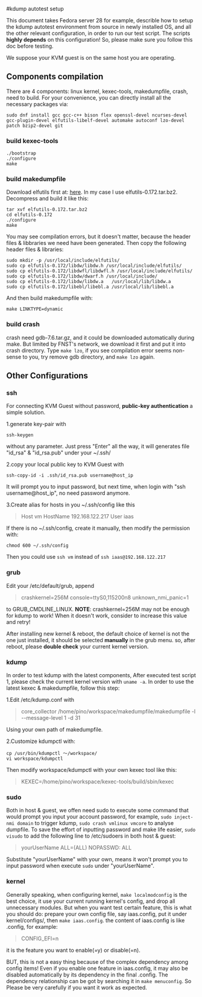 #kdump autotest setup

This document takes Fedora server 28 for example, describle how to setup the kdump autotest environment from source in newly installed OS, and all the other relevant configuration, in order to run our test script. The scripts **highly depends** on this configuration! So, please make sure you follow this doc before testing.

We suppose your KVM guest is on the same host you are operating.

## Components compilation

There are 4 components: linux kernel, kexec-tools, makedumpfile, crash, need to build. For your convenience, you can directly install all the necessary packages via:

	sudo dnf install gcc gcc-c++ bison flex openssl-devel ncurses-devel gcc-plugin-devel elfutils-libelf-devel automake autoconf lzo-devel patch bzip2-devel git

### build kexec-tools

	./bootstrap
	./configure
	make

### build makedumpfile
Download elfutils first at: [here](https://sourceware.org/elfutils/ftp). In my case I use elfutils-0.172.tar.bz2. Decompress and build it like this:

	tar xvf elfutils-0.172.tar.bz2
	cd elfutils-0.172
	./configure
	make

You may see compilation errors, but it doesn't matter, because the header files & libbraries we need have been generated. Then copy the following header files & libraries:

	sudo mkdir -p /usr/local/include/elfutils/
	sudo cp elfutils-0.172/libdw/libdw.h /usr/local/include/elfutils/
	sudo cp elfutils-0.172/libdwfl/libdwfl.h /usr/local/include/elfutils/
	sudo cp elfutils-0.172/libdw/dwarf.h /usr/local/include/
	sudo cp elfutils-0.172/libdw/libdw.a   /usr/local/lib/libdw.a
	sudo cp elfutils-0.172/libebl/libebl.a /usr/local/lib/libebl.a

And then build makedumpfile with:

	make LINKTYPE=dynamic

### build crash

crash need gdb-7.6.tar.gz, and it could be downloaded automatically during make. But limited by FNST's network, we download it first and put it into crash directory. Type `make lzo`, if you see compilation error seems non-sense to you, try remove gdb directory, and `make lzo` again.

## Other Configurations

### ssh

For connecting KVM Guest without password, **public-key authentication** a simple solution.

1.generate key-pair with

	ssh-keygen

without any parameter. Just press "Enter" all the way, it will generates file "id_rsa" & "id_rsa.pub" under your ~/.ssh/

2.copy your local public key to KVM Guest with

	ssh-copy-id -i .ssh/id_rsa.pub username@host_ip

It will prompt you to input password, but next time, when login with "ssh username@host_ip", no need  password anymore.

3.Create alias for hosts in you ~/.ssh/config like this

>Host vm
>HostName 192.168.122.217
>User iaas

If there is no ~/.ssh/config, create it manually, then modify the permission with:

	chmod 600 ~/.ssh/config

Then you could use `ssh vm` instead of `ssh iaas@192.168.122.217`

### grub

Edit your /etc/default/grub, append

>crashkernel=256M console=ttyS0,115200n8 unknown_nmi_panic=1

to GRUB_CMDLINE_LINUX. **NOTE**: crashkernel=256M may not be enough for kdump to work! When it doesn't work, consider to increase this value and retry!

After installing new kernel & reboot, the default choice of kernel is not the one just installed,  it should be selected **manually** in the grub menu. so, after reboot, please **double check** your current kernel version.

### kdump

In order to test kdump with the latest components, After executed test script 1, please check the current kernel version with `uname -a`. In order to use the latest kexec & makedumpfile, follow this step:

1.Edit /etc/kdump.conf with

>core_collector /home/pino/workspace/makedumpfile/makedumpfile -l --message-level 1 -d 31

Using your own path of makedumpfile.

2.Customize kdumpctl with:

	cp /usr/bin/kdumpctl ～/workspace/
	vi workspace/kdumpctl

Then modify workspace/kdumpctl with your own kexec tool like this:

>KEXEC=/home/pino/workspace/kexec-tools/build/sbin/kexec

### sudo

Both in host & guest, we offen need sudo to execute some command that would prompt you input your account password, for example, `sudo inject-nmi domain` to trigger kdump, `sudo crash vmlinux vmcore` to analyse dumpfile. To save the effort of inputting password and make life easier, `sudo visudo` to add the following line to /etc/sudoers in both host & guest:

>yourUserName    ALL=(ALL)       NOPASSWD: ALL

Substitute "yourUserName" with your own, means it won't prompt you to input password when execute `sudo` under "yourUserName".

### kernel

Generally speaking, when configuring kernel, `make localmodconfig` is the best choice, it use your current running kernel's config, and drop all unnecessary modules. But when you want test certain feature, this is what you should do: prepare your own config file, say iaas.config, put it under kernel/configs/, then `make iaas.config`. the content of iaas.config is like .config, for example:

>CONFIG_EFI=n

it is the feature you want to enable(=y) or disable(=n).

BUT, this is not a easy thing because of the complex dependency among config items! Even if you enable one feature in iaas.config, it may also be disabled automatically by its dependency in the final .config. The dependency relationship can be got by searching it in `make menuconfig`.  So Please be very carefully if you want it work as expected.